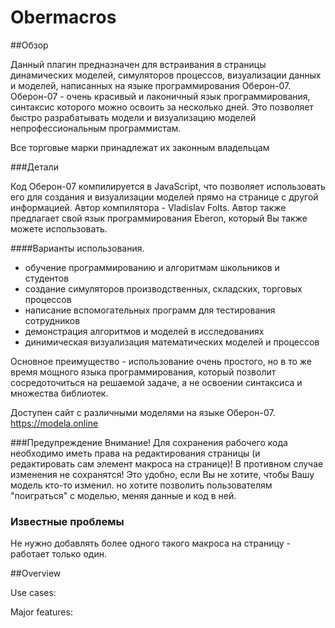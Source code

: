 # Obermacros

##Обзор 

Данный плагин предназначен для встраивания в страницы динамических моделей, симуляторов процессов, визуализации 
данных и моделей, написанных на языке программирования Оберон-07. 
Оберон-07 - очень красивый и лаконичный язык программирования, синтаксис которого можно освоить за несколько дней. 
Это позволяет быстро разрабатывать модели и визуализацию моделей непрофессиональным программистам.    
 
Все торговые марки принадлежат их законным владельцам

###Детали

Код Оберон-07 компилируется в JavaScript, что позволяет использовать его для создания и визуализации моделей прямо 
на странице с другой информацией. Автор компилятора - Vladislav Folts. Автор также предлагает свой язык 
программирования Eberon, который Вы также можете использовать.      

####Варианты использования. 
  - обучение программированию и алгоритмам школьников и студентов
  - создание симуляторов производственных, складских, торговых процессов
  - написание вспомогательных программ для тестирования сотрудников  
  - демонстрация алгоритмов и моделей в исследованиях  
  - динимическая визуализация математических моделей и процессов 
  
Основное преимущество - использование очень простого, но в то же время мощного языка программирования, который 
позволит сосредоточиться на решаемой задаче, а не освоении синтаксиса и множества библиотек.  

Доступен сайт с различными моделями на языке Оберон-07.<br>
https://modela.online

###Предупреждение
Внимание! 
Для сохранения рабочего кода необходимо иметь права на редактирования страницы (и редактировать сам элемент макроса
на странице)! В противном случае изменения не сохранятся! Это удобно, если Вы не хотите, чтобы Вашу модель кто-то 
изменил. но хотите позволить пользователям "поиграться" с моделью, меняя данные и код в ней.     

### Известные проблемы

Не нужно добавлять более одного такого макроса на страницу - работает только один. 


##Overview

Use cases:

Major features: